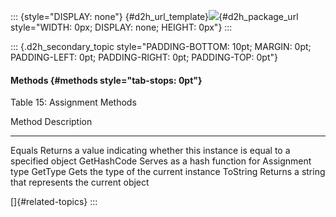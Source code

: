 ::: {style="DISPLAY: none"}
[](ms-xhelp:///?Id=d2h_url_template){#d2h_url_template}![](!package_url!){#d2h_package_url style="WIDTH: 0px; DISPLAY: none; HEIGHT: 0px"}
:::

::: {.d2h_secondary_topic style="PADDING-BOTTOM: 10pt; MARGIN: 0pt; PADDING-LEFT: 0pt; PADDING-RIGHT: 0pt; PADDING-TOP: 0pt"}
#### Methods {#methods style="tab-stops: 0pt"}

Table 15: Assignment Methods

  Method        Description
  ------------- ---------------------------------------------------------------------------------
  Equals        Returns a value indicating whether this instance is equal to a specified object
  GetHashCode   Serves as a hash function for Assignment type
  GetType       Gets the type of the current instance
  ToString      Returns a string that represents the current object

[]{#related-topics}
:::

